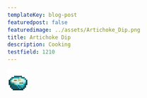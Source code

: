 ```yaml
---
templateKey: blog-post
featuredpost: false
featuredimage: ../assets/Artichoke_Dip.png
title: Artichoke Dip
description: Cooking
testfield: 1210
---
```

![Artichoke Dip](../assets/Artichoke_Dip.png)